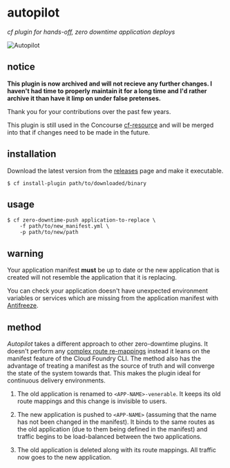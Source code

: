 # autopilot

*cf plugin for hands-off, zero downtime application deploys*

![Autopilot](http://i.imgur.com/xj2vbwk.jpg)

## notice

**This plugin is now archived and will not recieve any further changes. I haven't had
time to properly maintain it for a long time and I'd rather archive it than have it
limp on under false pretenses.**

Thank you for your contributions over the past few years.
    
This plugin is still used in the Concourse [cf-resource][cf-resource] and will be
merged into that if changes need to be made in the future.

[cf-resource]: https://github.com/concourse/cf-resource

## installation

Download the latest version from the [releases][releases] page and make it executable.

```
$ cf install-plugin path/to/downloaded/binary
```

[releases]: https://github.com/contraband/autopilot/releases

## usage

```
$ cf zero-downtime-push application-to-replace \
    -f path/to/new_manifest.yml \
    -p path/to/new/path
```

## warning

Your application manifest **must** be up to date or the new application that
is created will not resemble the application that it is replacing.

You can check your application doesn't have unexpected environment variables or
services which are missing from the application manifest with
[Antifreeze][antifreeze].

[antifreeze]: https://github.com/odlp/antifreeze

## method

*Autopilot* takes a different approach to other zero-downtime plugins. It
doesn't perform any [complex route re-mappings][indiana-jones] instead it leans
on the manifest feature of the Cloud Foundry CLI. The method also has the
advantage of treating a manifest as the source of truth and will converge the
state of the system towards that. This makes the plugin ideal for continuous
delivery environments.

1. The old application is renamed to `<APP-NAME>-venerable`. It keeps its old route
   mappings and this change is invisible to users.

2. The new application is pushed to `<APP-NAME>` (assuming that the name has
   not been changed in the manifest). It binds to the same routes as the old
   application (due to them being defined in the manifest) and traffic begins to
   be load-balanced between the two applications.

3. The old application is deleted along with its route mappings. All traffic
   now goes to the new application.

[indiana-jones]: https://www.youtube.com/watch?v=0gU35Tgtlmg
